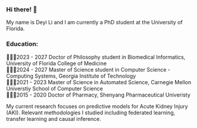 ### Hi there! 🤑
My name is Deyi Li and I am currently a PhD student at the University of Florida.

### Education:
👨🏻‍💻2023 - 2027 Doctor of Philosophy student in Biomedical Informatics, University of Florida College of Medicine   
👨🏻‍💻2024 - 2027 Master of Science student in Computer Science - Computing Systems, Georgia Institute of Technology  
👨🏻‍💻2021 - 2023 Master of Science in Automated Science, Carnegie Mellon Universtiy School of Computer Science   
👨🏻‍⚕️2015 - 2020 Doctor of Pharmacy, Shenyang Pharmaceutical Univeristy   

My current research focuses on predictive models for Acute Kidney Injury (AKI). Relevant methodologies I studied including federated learning, transfer learning and causal inference.


